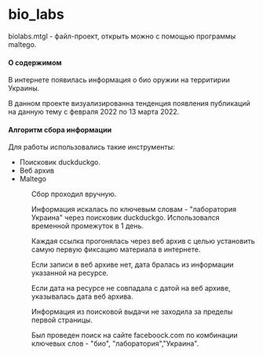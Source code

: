 # bio_labs
biolabs.mtgl - файл-проект, открыть можно с помощью программы maltego. 
<h4> О содержимом</h4>
<p> В интернете появилась информация о био оружии на территирии Украины. </p>
<p> В данном проекте визуализированна тенденция появления публикаций на данную тему с февраля 2022 по 13 марта 2022.</p>
<h4> Алгоритм сбора информации </h4>
<p> Для работы использовались такие инструменты:</p>
<ul>
<li>Поисковик duckduckgo.</li>
<li>Веб архив </li>
<li>Maltego </li>
<ul>
<p>Сбор проходил вручную.</p>
<p>Информация искалась по ключевым словам - "лаборатория Украина" через поисковик duckduckgo. Использовался временной промежуток в 1 день.</p>
<p>Каждая ссылка прогонялась через веб архив с целью установить самую первую фиксацию материала в интернете.</p>
<p>Если записи в веб архиве нет, дата бралась из информации указанной на ресурсе.</p>
<p>Если дата на ресурсе не совпадала с датой на веб архиве, указывалась дата веб архива.</p>
<p>Информация из поисковой выдачи не заходила за пределы первой страницы.</p>
<p>Был проведен поиск на сайте faceboock.com по комбинации ключевых слов - "био", "лаборатория","Украина".</p>

